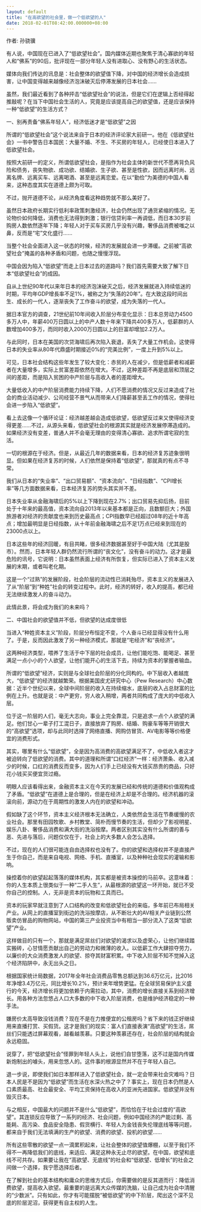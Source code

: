```yaml
---
layout: default
title: "在高欲望的社会里，做一个低欲望的人"
date: 2018-02-01T08:42:00.000000+08:00
---
```


作者: 孙骁骥

有人说，中国现在已进入了“低欲望社会”。国内媒体近期也聚焦于清心寡欲的年轻人和“佛系”的90后，批评现在一部分年轻人没有进取心、没有野心的生活状态。

媒体向我们传达的讯息是：社会整体的欲望值下降，对中国的经济增长会造成损害，让中国变得越来越像经济泡沫破灭后停滞发展的日本社会……

虽然，我们最近看到了各种抨击“低欲望社会”的说法，但是它们在逻辑上否经得起推敲呢？在当下中国社会生活的人，究竟是应该提高自己的欲望值，还是应该保持一种“低欲望”的生活方式？

一、别再责备“佛系年轻人”，经济低迷才是“低欲望”之因

所谓的“低欲望社会”这个说法来自于日本的经济评论家大前研一。他在《低欲望社会》一书中警告日本国民：大量不婚、不生、不买房的年轻人，已经使日本进入了低欲望社会。

按照大前研一的定义，所谓低欲望社会，是指作为社会主体的新世代不愿再背负风险和债务，丧失物欲、成功欲、结婚欲、生子欲、甚至是性欲，因而远离时尚、远离名牌、远离买车、远离喝酒、甚至是远离恋爱。在以“勤俭”为美德的中国人看来，这种态度其实在道德上颇为可取。

不过，抛开道德不论，从经济角度看这种趋势就不那么美好了。

虽然日本政府长期实行低利率政策刺激经济，社会仍然出现了通货紧缩的情况。无论物价如何降低，消费也无法得到刺激；银行信贷利率一再调低，而日本30岁前购房人数依然逐年下降；年轻人对于买车买房几乎没有兴趣，奢侈品消费被嗤之以鼻，反而是“宅”文化盛行……

当整个社会全面进入这一状态的时候，经济的发展就会进一步滞缓。之前被“高欲望社会”掩盖的各种矛盾和问题，也随之慢慢浮现。

中国会因为陷入“低欲望”而走上日本过去的道路吗？我们首先需要大致了解下日本“低欲望社会”的成因。

自从上世纪90年代以来年日本的经济泡沫破灭之后，经济发展就进入持续低迷的时期，平均年GDP增長率不足1%，被称之为“失落的20年”。在大致这段时间出生、成长的一代人，逐渐丧失了工作奋斗的欲望，成为失落的一代人。

据日本官方的调查，21世纪前10年间收入阶层分布变化显示：日本总劳动力4500多万人中，年薪400万日圆以上的中产人数十年来下降共400多万人，低薪群的人数增加400多万，而同时收入2000万日圆以上的巨富却增加2.2万人。

与此同时，日本在美国的次贷海啸后再次陷入衰退，丢失了大量工作机会。这使得日本的失业率从80年代鼎盛时期接近0%的“完美比例”，一度上升到5%以上。

可见，日本社会结构这些年发生了较大变化：赤贫的人在减少，但是低薪者和减薪者在大量增多，实际上贫富差距依然在增大。不过，这种差距不再是底层和顶层之间的差距，而是陷入贫困的中产阶层与高收入者的差距增大。

大量低收入的中产阶层消费能力持续下降，人们不愿消费的情况又反过来造成了社会的商业活动减少、公司经营不景气从而带来人们降薪甚至丢工作的情况，使得社会进一步陷入“低欲望”。

看上去这像一个循环论证：经济越差越会造成低欲望，低欲望反过来又使得经济变得更差……不过，从源头来看，低欲望社会的根源其实就是经济发展停滞造成的。如果经济没有变差，普通人并不会毫无理由的变得清心寡欲、追求所谓宅寂的生活。

一切的根源在于经济。但是，从最近几年的数据来看，日本的经济复苏迹象很明显。但如果在经济复苏的时候，人们依然是保持着“低欲望”，那就真的有点不寻常。

我们从日本的“失业率”、“出口贸易额”、“资本流向”、“日经指数”、“CPI增长率”等几方面数据来看，日本经济复苏的势头其实并不差。

日本失业率从金融海啸后的5%以上下降到现在2.7%；出口贸易先抑后扬，目前处于十年来的最高值，资本流向自2013年以来基本都是正向，且数额巨大；外国旅游者对经济的贡献度也来到历史最高点；CPI指数早已经超过08年的近十年高点；增加最明显是日经指数，从十年前金融海啸之后不足1万点已经来到现在的23000点以上。

日本这些年的经济回暖，有目共睹，很多经济数据甚至好于中国大陆（尤其是股市）。然而，日本年轻人群仍然流行所谓的“丧文化”，没有奋斗的动力。这才是最危险的讯号，它说明：日本虽然表面上经济有所恢复，但实际已进入了资本主义发展的末期，或者叫老化期。

这是一个“过熟”的发展阶段，社会阶层的流动性已消耗殆尽，资本主义的发展进入了从“阶层”到“种姓”社会的转变过程中。此时，经济的转好，收入的提高，都已经无法继续激发人的奋斗动力。

此情此景，将会成为我们的未来吗？

二、中国社会的欲望值并不低，但欲望的达成度很低

当进入“种姓资本主义”阶段，阶层分布恒定不变，个人奋斗已经显得没有什么用了。于是，反而因此激发了另一种经济模式，那就是“宅经济”和“丧经济”。

这两种经济类型，喂养了生活于中下层的社会成员，让他们能吃饱、能喝足、甚至满足一点小小的个人欲望，让他们能开心的生活下去，持续为资本的掌握者输血。

所谓的“低欲望”经济，实则是与全球社会阶层的分化同构的。中下层收入者越庞大，“低欲望”的经济就越繁荣。根据美国皮尤研究中心（Pew Research）中心数据：近半个世纪以来，全球中间阶层的收入在持续缩水，底层的收入占总财富的比例在上升。也就是说：中产更穷，穷人收入稍增，两者共同构成了庞大的中低收入层。

位于这一阶层的人们，毫无大志向，事业上完全靠混，只是追求一点个人欲望的满足。他们甘心一辈子打工混日子，直接放弃了购房、结婚、购豪车等等开销很大的“高欲望”选项，却与此同时选择了网络直播、网购仿冒货、AV电影等等价格便宜的消费形式。

其实，哪里有什么“低欲望”，全是因为高消费的高欲望满足不了，中低收入者这才被迫转向了低欲望的消费。其中的道理和所谓“口红经济”一样：经济萧条、收入减少的时候，口红的消费反而变多，因为人们手上已经没有大钱买昂贵的商品，只好花小钱买买便宜货过瘾。

明眼人应该看得出来，金融资本主义在今天的发展已经和传统的道德和价值观构成了矛盾。“低欲望”在道德上是合理的，但是在经济上却是不合理的。经济机器的滚滚向前，源动力在于周期性的激发人内在的欲望和冲动。

假如缺了这个环节，资本主义经济根本无法确立，人类依然会生活在节奏缓慢的农业社会。那里有田园牧歌、乡村教堂、简朴而慢节奏的生活，但却少了影视明星、娱乐八卦、奢侈品消费和满大街的洗浴按摩。两者区别其实没有什么所谓的善与恶、先进与落后，问题仅仅在于，社会上的大多数人会怎么选择。

不过，现在的人们很可能连自由选择权也没有了。你的欲望和选择权并不是直接产生于你自己，而是来自电视、网络、手机、直播室，以及种种社会现实的灌输和影响。

操控着你的欲望起起落落的媒体机构，其实都是被资本操控的马前卒。这意味着：你的人生本质上很类似于一种“二手人生”，从最根源的欲望这一环开始，就已不受你自己的控制。人，无非是资本的玩物和工具而已。

资本的玩家早就注意到了人口结构的改变和低欲望社会的来临，多年前已布局相关产业。从网上的直播室到街边的洗浴按摩店，从不断壮大的AV相关产业链到公然贩卖仿冒品的购物网站，中国的第三产业投资当中有相当一部分流入了这类“低欲望”产业。

这样做目的只有一个，那就是满足屌丝们对欲望的渴求以及虚荣心，让他们继续踏实搬砖，心甘情愿贡献出自己的劳动力和微薄的收入。以低薪工作大肆掠夺劳力，以廉价的大众消费激发人的欲望、掠夺其财富积累。中下收入阶层不知不觉掉入这个经济陷阱中，永无出头之日。

根据国家统计局数据，2017年全年社会消费品零售总额达到36.6万亿元，比2016年净增3.4万亿元，同比增长10.2%，预计来年增势更猛。在全球贸易保护主义盛行的今天，经济增长将更加依赖于内需拉动，其中，消费的增长直接关系到经济增长。用各种方法忽悠占人口大多数的中下收入阶层消费，也是维护经济稳定的一种手法。

嫌房价太高导致没钱消费？现在不是在力推便宜的公租房吗？省下来的钱正好继续用来直播打赏、买假货。这才是我们的现实：富人们直接表演“高欲望”的生活，屌丝们只能透过屏幕观看，越看越羡慕。只要这种羡慕还存在，社会阶层的结构就会永远稳固。

说穿了，把“低欲望社会”怪罪到年轻人头上，说他们自甘堕落，这不过是国内传媒新炮制出的噱头，用来忽悠人的。这件事的根源显然并不在于年轻人自己。

退一步说，即使我们如日本那样进入了低欲望社会，就一定会带来社会灾难吗？日本人民是不是因为“低欲望”而生活在水深火热之中了？事实上，现在日本仍然是人口素质最高、社会最安全、平均工资保持在高收入的亚洲先进国家。低欲望并没有毁灭日本。

与之相反，中国最大的问题并不是什么“低欲望”，而恰恰在于社会过度的“高欲望”。其连锁反应导致了一系列的经济、社会问题，例如中国经济的产能过剩、高能耗、高污染、食品安全隐患、假货横行、年轻人为金钱丧失伦理底线等等问题，都来自于我们无法填满的生产的欲望、消费的欲望、投机的欲望……

所有这些零散的欲望一点一滴累积起来，让社会整体的欲望值爆棚，以至于我们不得不一再降低我们的底线，来适应、满足这种永无止尽的欲望。在中国，欲望和底线不可共存。如果要让我在“高欲望、无底线”的社会和“低欲望、低增长”的社会之间做一个选择，我宁愿选择后者。

在了解到社会的基本结构和庸众的思维方式后，你需要做的是反其道而行：降低消费欲望，提高收入欲望。最重要的是远离大众传媒的洗脑，让自己成为社会中清醒的“少数派”。只有如此，你才有可能摆脱“被低欲望”的中下阶层，爬出这个深不见底的阶层泥沼，获得更有自主权的人生。

